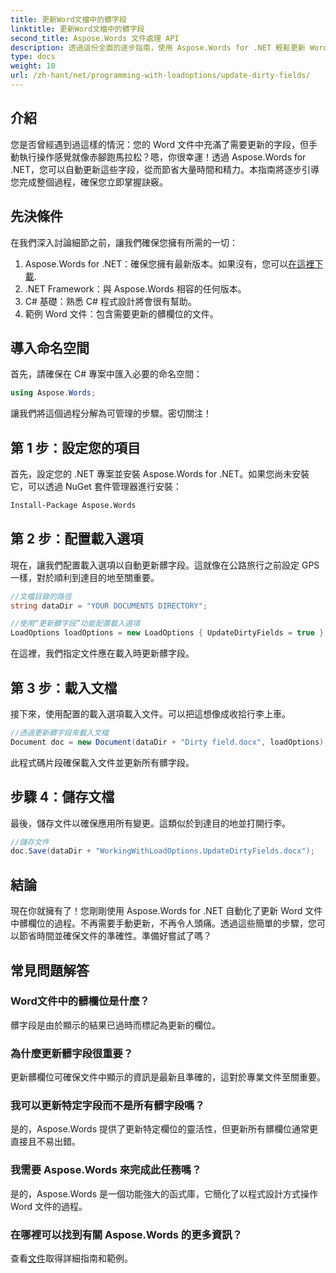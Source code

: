 ```yaml
---
title: 更新Word文檔中的髒字段
linktitle: 更新Word文檔中的髒字段
second_title: Aspose.Words 文件處理 API
description: 透過這份全面的逐步指南，使用 Aspose.Words for .NET 輕鬆更新 Word 文件中的髒欄位。
type: docs
weight: 10
url: /zh-hant/net/programming-with-loadoptions/update-dirty-fields/
---
```


## 介紹

您是否曾經遇到過這樣的情況：您的 Word 文件中充滿了需要更新的字段，但手動執行操作感覺就像赤腳跑馬拉松？嗯，你很幸運！透過 Aspose.Words for .NET，您可以自動更新這些字段，從而節省大量時間和精力。本指南將逐步引導您完成整個過程，確保您立即掌握訣竅。

## 先決條件

在我們深入討論細節之前，讓我們確保您擁有所需的一切：

1.  Aspose.Words for .NET：確保您擁有最新版本。如果沒有，您可以[在這裡下載](https://releases.aspose.com/words/net/).
2. .NET Framework：與 Aspose.Words 相容的任何版本。
3. C# 基礎：熟悉 C# 程式設計將會很有幫助。
4. 範例 Word 文件：包含需要更新的髒欄位的文件。

## 導入命名空間

首先，請確保在 C# 專案中匯入必要的命名空間：

```csharp
using Aspose.Words;
```

讓我們將這個過程分解為可管理的步驟。密切關注！

## 第 1 步：設定您的項目

首先，設定您的 .NET 專案並安裝 Aspose.Words for .NET。如果您尚未安裝它，可以透過 NuGet 套件管理器進行安裝：

```bash
Install-Package Aspose.Words
```

## 第 2 步：配置載入選項

現在，讓我們配置載入選項以自動更新髒字段。這就像在公路旅行之前設定 GPS 一樣，對於順利到達目的地至關重要。

```csharp
//文檔目錄的路徑
string dataDir = "YOUR DOCUMENTS DIRECTORY";

//使用“更新髒字段”功能配置載入選項
LoadOptions loadOptions = new LoadOptions { UpdateDirtyFields = true };
```

在這裡，我們指定文件應在載入時更新髒字段。

## 第 3 步：載入文檔

接下來，使用配置的載入選項載入文件。可以把這想像成收拾行李上車。

```csharp
//透過更新髒字段來載入文檔
Document doc = new Document(dataDir + "Dirty field.docx", loadOptions);
```

此程式碼片段確保載入文件並更新所有髒字段。

## 步驟 4：儲存文檔

最後，儲存文件以確保應用所有變更。這類似於到達目的地並打開行李。

```csharp
//儲存文件
doc.Save(dataDir + "WorkingWithLoadOptions.UpdateDirtyFields.docx");
```

## 結論

現在你就擁有了！您剛剛使用 Aspose.Words for .NET 自動化了更新 Word 文件中髒欄位的過程。不再需要手動更新，不再令人頭痛。透過這些簡單的步驟，您可以節省時間並確保文件的準確性。準備好嘗試了嗎？

## 常見問題解答

### Word文件中的髒欄位是什麼？
髒字段是由於顯示的結果已過時而標記為更新的欄位。

### 為什麼更新髒字段很重要？
更新髒欄位可確保文件中顯示的資訊是最新且準確的，這對於專業文件至關重要。

### 我可以更新特定字段而不是所有髒字段嗎？
是的，Aspose.Words 提供了更新特定欄位的靈活性，但更新所有髒欄位通常更直接且不易出錯。

### 我需要 Aspose.Words 來完成此任務嗎？
是的，Aspose.Words 是一個功能強大的函式庫，它簡化了以程式設計方式操作 Word 文件的過程。

### 在哪裡可以找到有關 Aspose.Words 的更多資訊？
查看[文件](https://reference.aspose.com/words/net/)取得詳細指南和範例。
